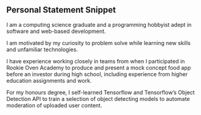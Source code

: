 ## Personal Statement Snippet

I am a computing science graduate and a programming hobbyist adept in software and web-based development.

I am motivated by my curiosity to
problem solve while learning new skills and unfamiliar
technologies. 

I have experience working closely in teams
from when I participated in Rookie Oven Academy to
produce and present a mock concept food app before an
investor during high school, including experience from
higher education assignments and work. 

For my honours degree, I self-learned Tensorflow and Tensorflow’s Object
Detection API to train a selection of object detecting models
to automate moderation of uploaded user content.
